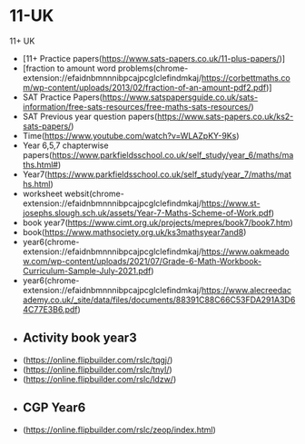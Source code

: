 # 11-UK
11+ UK

* [11+ Practice papers(https://www.sats-papers.co.uk/11-plus-papers/)]
* [fraction to amount word problems(chrome-extension://efaidnbmnnnibpcajpcglclefindmkaj/https://corbettmaths.com/wp-content/uploads/2013/02/fraction-of-an-amount-pdf2.pdf)]
* SAT Practice Papers(https://www.satspapersguide.co.uk/sats-information/free-sats-resources/free-maths-sats-resources/)
* SAT Previous year question papers(https://www.sats-papers.co.uk/ks2-sats-papers/)
* Time(https://www.youtube.com/watch?v=WLAZpKY-9Ks)
* Year 6,5,7  chapterwise papers(https://www.parkfieldsschool.co.uk/self_study/year_6/maths/maths.html#)
* Year7(https://www.parkfieldsschool.co.uk/self_study/year_7/maths/maths.html)
* worksheet websit(chrome-extension://efaidnbmnnnibpcajpcglclefindmkaj/https://www.st-josephs.slough.sch.uk/assets/Year-7-Maths-Scheme-of-Work.pdf)
* book year7(https://www.cimt.org.uk/projects/mepres/book7/book7.htm)
* book(https://www.mathsociety.org.uk/ks3mathsyear7and8)
* year6(chrome-extension://efaidnbmnnnibpcajpcglclefindmkaj/https://www.oakmeadow.com/wp-content/uploads/2021/07/Grade-6-Math-Workbook-Curriculum-Sample-July-2021.pdf)
* year6(chrome-extension://efaidnbmnnnibpcajpcglclefindmkaj/https://www.alecreedacademy.co.uk/_site/data/files/documents/88391C88C66C53FDA291A3D64C77E3B6.pdf)
* ## Activity book year3
* (https://online.flipbuilder.com/rslc/tqgj/)
* (https://online.flipbuilder.com/rslc/tnyl/)
* (https://online.flipbuilder.com/rslc/ldzw/)
* ## CGP Year6
* (https://online.flipbuilder.com/rslc/zeop/index.html)
